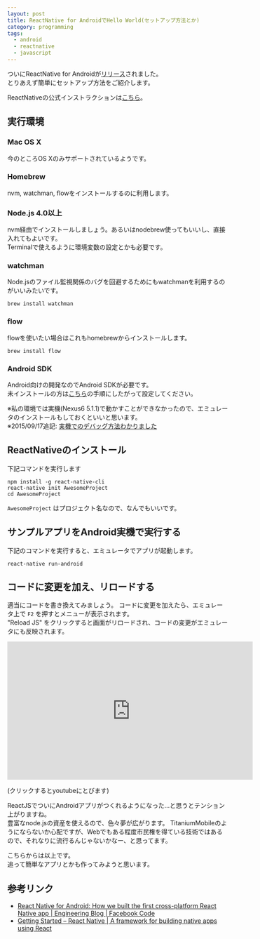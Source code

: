 ```yaml
---
layout: post
title: ReactNative for AndroidでHello World(セットアップ方法とか)
category: programming
tags:
  - android
  - reactnative
  - javascript
---
```


ついにReactNative for Androidが[リリース](https://code.facebook.com/posts/1189117404435352/)されました。  
とりあえず簡単にセットアップ方法をご紹介します。

ReactNativeの公式インストラクションは[こちら](http://facebook.github.io/react-native/docs/getting-started.html)。

## 実行環境

### Mac OS X 
今のところOS Xのみサポートされているようです。

### Homebrew
nvm, watchman, flowをインストールするのに利用します。

### Node.js 4.0以上
nvm経由でインストールしましょう。あるいはnodebrew使ってもいいし、直接入れてもよいです。  
Terminalで使えるように環境変数の設定とかも必要です。

### watchman

Node.jsのファイル監視関係のバグを回避するためにもwatchmanを利用するのがいいみたいです。

`brew install watchman`

### flow

flowを使いたい場合はこれもhomebrewからインストールします。

`brew install flow`


### Android SDK

Android向けの開発なのでAndroid SDKが必要です。  
未インストールの方は[こちら](http://facebook.github.io/react-native/docs/android-setup.html)の手順にしたがって設定してください。

※私の環境では実機(Nexus6 5.1.1)で動かすことができなかったので、エミュレータのインストールもしておくといいと思います。  
※2015/09/17追記: [実機でのデバッグ方法わかりました](/2015/09/17/reactnative-for-android-debugging-on-real-device/)


## ReactNativeのインストール

下記コマンドを実行します

```
npm install -g react-native-cli
react-native init AwesomeProject
cd AwesomeProject
```

`AwesomeProject` はプロジェクト名なので、なんでもいいです。

## サンプルアプリをAndroid実機で実行する

下記のコマンドを実行すると、エミュレータでアプリが起動します。

`react-native run-android`

## コードに変更を加え、リロードする

適当にコードを書き換えてみましょう。
コードに変更を加えたら、エミュレータ上で `F2` を押すとメニューが表示されます。  
"Reload JS" をクリックすると画面がリロードされ、コードの変更がエミュレータにも反映されます。

<iframe width="560" height="315" src="https://www.youtube.com/embed/IWSpgx24mAU" frameborder="0" allowfullscreen></iframe>

(クリックするとyoutubeにとびます)



ReactJSでついにAndroidアプリがつくれるようになった…と思うとテンション上がりますね。  
豊富なnode.jsの資産を使えるので、色々夢が広がります。
TitaniumMobileのようにならないか心配ですが、Webでもある程度市民権を得ている技術ではあるので、それなりに流行るんじゃないかなー、と思ってます。

こちらからは以上です。  
追って簡単なアプリとかも作ってみようと思います。

## 参考リンク
- [React Native for Android: How we built the first cross-platform React Native app | Engineering Blog | Facebook Code](https://code.facebook.com/posts/1189117404435352/)
- [Getting Started – React Native | A framework for building native apps using React](http://facebook.github.io/react-native/docs/getting-started.html)
